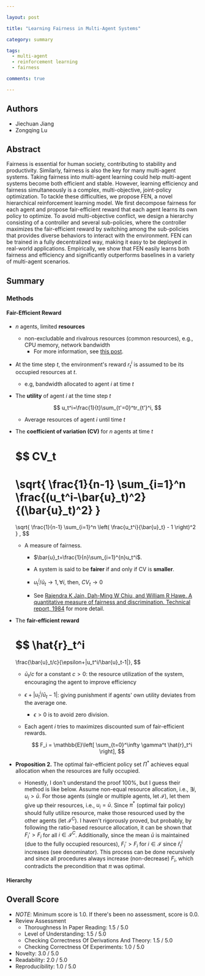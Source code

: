 ```yaml
---

layout: post

title: "Learning Fairness in Multi-Agent Systems"

category: summary

tags:
  - multi-agent
  - reinforcement learning
  - fairness

comments: true

---
```


## Authors
- Jiechuan Jiang
- Zongqing Lu

## Abstract
Fairness is essential for human society, contributing to stability and productivity. Similarly, fairness is also the key for many multi-agent systems. Taking fairness into multi-agent learning could help multi-agent systems become both efficient and stable. However, learning efficiency and fairness simultaneously is a complex, multi-objective, joint-policy optimization. To tackle these difficulties, we propose FEN, a novel hierarchical reinforcement learning model. We first decompose fairness for each agent and propose fair-efficient reward that each agent learns its own policy to optimize. To avoid multi-objective conflict, we design a hierarchy consisting of a controller and several sub-policies, where the controller maximizes the fair-efficient reward by switching among the sub-policies that provides diverse behaviors to interact with the environment. FEN can be trained in a fully decentralized way, making it easy to be deployed in real-world applications. Empirically, we show that FEN easily learns both fairness and efficiency and significantly outperforms baselines in a variety of multi-agent scenarios.

## Summary

### Methods

#### Fair-Efficient Reward

- $n$ agents, limited **resources**
  - non-excludable and rivalrous resources (common resources), e.g., CPU memory, network bandwidth
    - For more information, see [this post](https://www.reviewecon.com/rival-excludable).

- At the time step $t$, the environment's reward $r_t^i$ is assumed to be its occupied resources at $t$.
  - e.g, bandwidth allocated to agent $i$ at time $t$

- The **utility** of agent $i$ at the time step $t$

  $$
  u_t^i=\frac{1}{t}\sum_{t'=0}^tr_{t'}^i,
  $$

  - Average resources of agent $i$ until time $t$

- The **coefficient of variation (CV)** for $n$ agents at time $t$

  $$
  CV_t
  =
  \sqrt{
    \frac{1}{n-1}
    \sum_{i=1}^n
    \frac{(u_t^i-\bar{u}_t)^2}{(\bar{u}_t)^2}
  }
  =
  \sqrt{
    \frac{1}{n-1}
    \sum_{i=1}^n
    \left(
      \frac{u_t^i}{\bar{u}_t} - 1
    \right)^2
  }
  ,
  $$

  - A measure of fairness.

    - $\bar{u}_t=\frac{1}{n}\sum_{i=1}^{n}u_t^i$.

    - A system is said to be **fairer** if and only if CV is **smaller**.
    - $u_t^i/\bar{u}_t\rightarrow 1,\forall i$, then, $CV_t\rightarrow0$
    - See [Rajendra K Jain, Dah-Ming W Chiu, and William R Hawe. A quantitative measure of fairness and discrimination. Technical report, 1984](https://arxiv.org/abs/cs/9809099) for more detail.

- The **fair-efficient reward**

  $$
  \hat{r}_t^i
  =
  \frac{\bar{u}_t/c}{\epsilon+|u_t^i/\bar{u}_t-1|},
  $$

  - $\bar{u}_t/c$ for a constant $c>0$: the resource utilization of the system, encouraging the agent to improve efficiency
  - $\epsilon + \lvert u_t^i/\bar{u}_t-1 \rvert$: giving punishment if agents' own utility deviates from the average one.
    - $\epsilon>0$ is to avoid zero division.

  - Each agent $i$ tries to maximizes discounted sum of fair-efficient rewards.

    $$
    F_i = \mathbb{E}\left[
      \sum_{t=0}^\infty \gamma^t \hat{r}_t^i
    \right],
    $$



- **Proposition 2.** The optimal fair-efficient policy set $\Pi^*$ achieves equal allocation when the resources are fully occupied.

  - Honestly, I don't understand the proof 100%, but I guess their method is like below. Assume non-equal resource allocation, i.e., $\exists i, u_i>\bar{u}$. For those agents (single or multiple agents, let $\mathcal{I}$), let them give up their resources, i.e., $u_i=\bar{u}$. Since $\pi^*$ (optimal fair policy) should fully utilize resource, make those resourced used by the other agents (let $\mathcal{I}^C$). I haven't rigorously proved, but probably, by following the ratio-based resource allocation, it can be shown that $F_i'>F_i$ for all $i\in\mathcal{I}^C$. Additionally, since the mean $\bar{u}$ is maintained (due to the fully occupied resources), $F_i' > F_i$ for $i\in\mathcal{I}$ since $\hat{r}_t^i$ increases (see denominator). This process can be done recursively and since all procedures always increase (non-decrease) $F_i$, which contradicts the precondition that $\pi$ was optimal.

#### Hierarchy


## Overall Score
- *NOTE*: Minimum score is 1.0. If there's been no assessment, score is 0.0.
- Review Assessment
  - Thoroughness In Paper Reading: 1.5 / 5.0
  - Level of Understanding: 1.5 / 5.0
  - Checking Correctness Of Derivations And Theory: 1.5 / 5.0
  - Checking Correctness Of Experiments: 1.0 / 5.0
- Novelty: 3.0 / 5.0
- Readability: 2.0 / 5.0
- Reproducibility: 1.0 / 5.0
